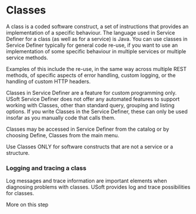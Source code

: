 # Classes

A class is a coded software construct, a set of instructions that provides an implementation of a specific behaviour. The language used in Service Definer for a class (as well as for a service) is Java. You can use classes in Service Definer typically for general code re-use, if you want to use an implementation of some specific behaviour in multiple services or multiple service methods.

Examples of this include the re-use, in the same way across multiple REST methods, of specific aspects of error handling, custom logging, or the handling of custom HTTP headers.

Classes in Service Definer are a feature for custom programming only. USoft Service Definer does not offer any automated features to support working with Classes, other than standard query, grouping and listing options. If you write Classes in the Service Definer, these can only be used insofar as you manually code that calls them.

Classes may be accessed in Service Definer from the catalog or by choosing Define, Classes from the main menu.

Use Classes ONLY for software constructs that are not a service or a structure.

### Logging and tracing a class

Log messages and trace information are important elements when diagnosing problems with classes. USoft provides log and trace possibilities for classes.

More on this step